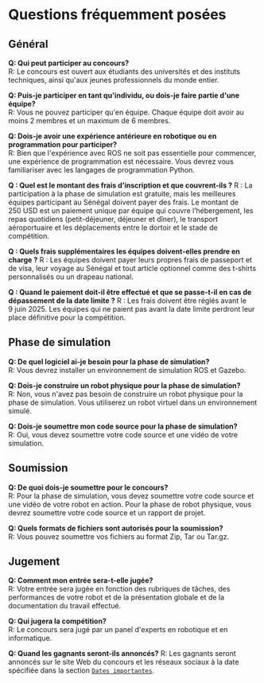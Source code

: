 # Questions fréquemment posées

## Général

**Q: Qui peut participer au concours?**  
R: Le concours est ouvert aux étudiants des universités et des instituts techniques, ainsi qu'aux jeunes professionnels du monde entier. 

**Q: Puis-je participer en tant qu'individu, ou dois-je faire partie d'une équipe?**  
R: Vous ne pouvez participer qu'en équipe. Chaque équipe doit avoir au moins 2 membres et un maximum de 6 membres.

**Q: Dois-je avoir une expérience antérieure en robotique ou en programmation pour participer?**  
R: Bien que l'expérience avec ROS ne soit pas essentielle pour commencer, une expérience de programmation est nécessaire. Vous devrez vous familiariser avec les langages de programmation Python.

**Q : Quel est le montant des frais d’inscription et que couvrent-ils ?**
R : La participation à la phase de simulation est gratuite, mais les meilleures équipes participant au Sénégal doivent payer des frais. Le montant de 250 USD est un paiement unique par équipe qui couvre l’hébergement, les repas quotidiens (petit-déjeuner, déjeuner et dîner), le transport aéroportuaire et les déplacements entre le dortoir et le stade de compétition.

**Q : Quels frais supplémentaires les équipes doivent-elles prendre en charge ?**
R : Les équipes doivent payer leurs propres frais de passeport et de visa, leur voyage au Sénégal et tout article optionnel comme des t-shirts personnalisés ou un drapeau national.

**Q : Quand le paiement doit-il être effectué et que se passe-t-il en cas de dépassement de la date limite ?**
R : Les frais doivent être réglés avant le 9 juin 2025. Les équipes qui ne paient pas avant la date limite perdront leur place définitive pour la compétition.

## Phase de simulation

**Q: De quel logiciel ai-je besoin pour la phase de simulation?**  
R: Vous devrez installer un environnement de simulation ROS et Gazebo.

**Q: Dois-je construire un robot physique pour la phase de simulation?**  
R: Non, vous n'avez pas besoin de construire un robot physique pour la phase de simulation. Vous utiliserez un robot virtuel dans un environnement simulé.

**Q: Dois-je soumettre mon code source pour la phase de simulation?**  
R: Oui, vous devez soumettre votre code source et une vidéo de votre simulation.

<!-- ## Phase de robot physique

**Q: Puis-je utiliser un robot pour la phase de robot physique?**  
R: Non, vous devez utiliser le modèle de robot fourni pour la compétition.

**Q: Puis-je modifier le matériel ou le logiciel du robot?**  
R: Non, vous ne pouvez pas modifier le matériel ou le logiciel du robot. Vous êtes cependant tenu de fournir un logiciel qui interagit avec l'interface du robot pour contrôler le robot.

**Q: Dois-je soumettre mon code source pour la phase de robot physique?**  
R: Oui, vous devez soumettre votre code source.

**Q: Comment tester mon robot pour la phase du robot physique?**  
R: Vous pouvez tester votre robot dans un environnement simulé à l'aide de ROS et de gazebo. De plus, vous pouvez tester votre robot à distance sur le terrain en utilisant des méthodes dont vous serez fourni. -->

## Soumission

**Q: De quoi dois-je soumettre pour le concours?**  
R: Pour la phase de simulation, vous devez soumettre votre code source et une vidéo de votre robot en action. Pour la phase de robot physique, vous devrez soumettre votre code source et un rapport de projet.

**Q: Quels formats de fichiers sont autorisés pour la soumission?**  
R: Vous pouvez soumettre vos fichiers au format Zip, Tar ou Tar.gz.

## Jugement

**Q: Comment mon entrée sera-t-elle jugée?**  
R: Votre entrée sera jugée en fonction des rubriques de tâches, des performances de votre robot et de la présentation globale et de la documentation du travail effectué.

**Q: Qui jugera la compétition?**  
R: Le concours sera jugé par un panel d'experts en robotique et en informatique.

**Q: Quand les gagnants seront-ils annoncés?**
R: Les gagnants seront annoncés sur le site Web du concours et les réseaux sociaux à la date spécifiée dans la section [`Dates importantes`](/documentation-2024/introduction/important-dates/).
